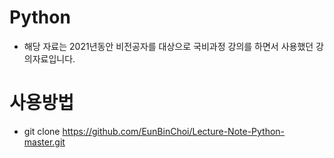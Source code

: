 # Python
- 해당 자료는 2021년동안 비전공자를 대상으로 국비과정 강의를 하면서 사용했던 강의자료입니다.


# 사용방법
- git clone https://github.com/EunBinChoi/Lecture-Note-Python-master.git
